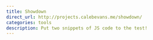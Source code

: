 ```yaml
---
title: Showdown
direct_url: http://projects.calebevans.me/showdown/
categories: tools
description: Put two snippets of JS code to the test!
---
```

